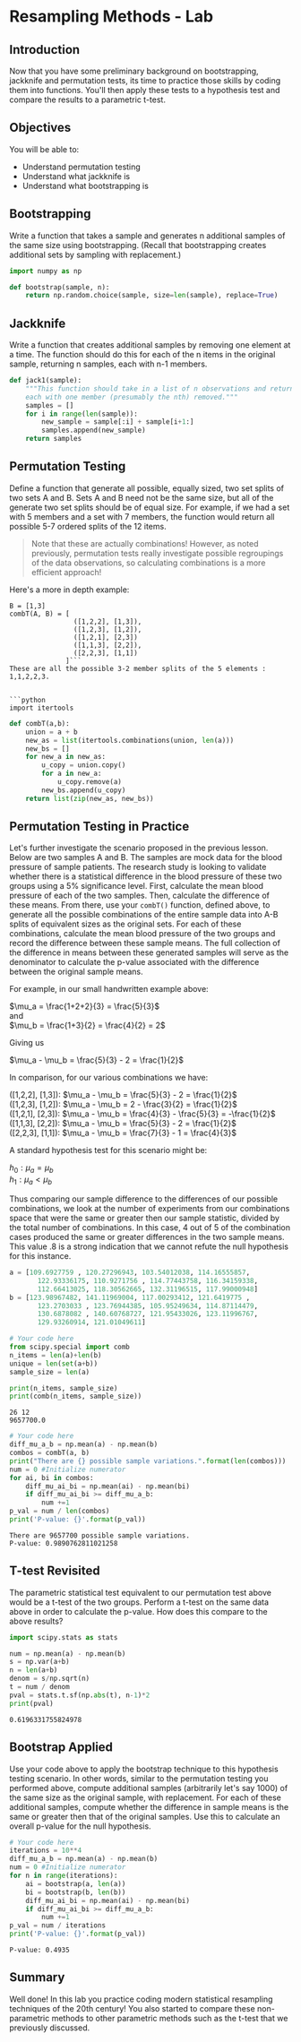 
# Resampling Methods - Lab

## Introduction

Now that you have some preliminary background on bootstrapping, jackknife and permutation tests, its time to practice those skills by coding them into functions. You'll then apply these tests to a hypothesis test and compare the results to a parametric t-test.

## Objectives

You will be able to:
* Understand permutation testing
* Understand what jackknife is
* Understand what bootstrapping is

## Bootstrapping

Write a function that takes a sample and generates n additional samples of the same size using bootstrapping. (Recall that bootstrapping creates additional sets by sampling with replacement.)


```python
import numpy as np
```


```python
def bootstrap(sample, n):
    return np.random.choice(sample, size=len(sample), replace=True)
```

## Jackknife 

Write a function that creates additional samples by removing one element at a time. The function should do this for each of the n items in the original sample, returning n samples, each with n-1 members.


```python
def jack1(sample):
    """This function should take in a list of n observations and return n lists
    each with one member (presumably the nth) removed."""
    samples = []
    for i in range(len(sample)):
        new_sample = sample[:i] + sample[i+1:]
        samples.append(new_sample)
    return samples
```

## Permutation Testing

Define a function that generate all possible, equally sized, two set splits of two sets A and B. Sets A and B need not be the same size, but all of the generate two set splits should be of equal size. For example, if we had a set with 5 members and a set with 7 members, the function would return all possible 5-7 ordered splits of the 12 items. 

> Note that these are actually combinations! However, as noted previously, permutation tests really investigate possible regroupings of the data observations, so calculating combinations is a more efficient approach!


Here's a more in depth example:  
```A = [1,2,2]
B = [1,3]
combT(A, B) = [
                ([1,2,2], [1,3]),
                ([1,2,3], [1,2]),
                ([1,2,1], [2,3])
                ([1,1,3], [2,2]),
                ([2,2,3], [1,1])
              ]```  
These are all the possible 3-2 member splits of the 5 elements : 1,1,2,2,3.


```python
import itertools
```


```python
def combT(a,b):
    union = a + b
    new_as = list(itertools.combinations(union, len(a)))
    new_bs = []
    for new_a in new_as:
        u_copy = union.copy()
        for a in new_a:
            u_copy.remove(a)
        new_bs.append(u_copy)
    return list(zip(new_as, new_bs))
```

## Permutation Testing in Practice
Let's further investigate the scenario proposed in the previous lesson. Below are two samples A and B. The samples are mock data for the blood pressure of sample patients. The research study is looking to validate whether there is a statistical difference in the blood pressure of these two groups using a 5% significance level.  First, calculate the mean blood pressure of each of the two samples. Then, calculate the difference of these means. From there, use your `combT()` function, defined above, to generate all the possible combinations of the entire sample data into A-B splits of equivalent sizes as the original sets. For each of these combinations, calculate the mean blood pressure of the two groups and record the difference between these sample means. The full collection of the difference in means between these generated samples will serve as the denominator to calculate the p-value associated with the difference between the original sample means.

For example, in our small handwritten example above:

$\mu_a = \frac{1+2+2}{3} = \frac{5}{3}$  
and  
$\mu_b = \frac{1+3}{2} = \frac{4}{2} = 2$  

Giving us

$\mu_a - \mu_b = \frac{5}{3} - 2 = \frac{1}{2}$

In comparison, for our various combinations we have:

([1,2,2], [1,3]):  $\mu_a - \mu_b = \frac{5}{3} - 2 = \frac{1}{2}$  
([1,2,3], [1,2]):  $\mu_a - \mu_b = 2 - \frac{3}{2} = \frac{1}{2}$  
([1,2,1], [2,3]):  $\mu_a - \mu_b = \frac{4}{3} - \frac{5}{3} = -\frac{1}{2}$  
([1,1,3], [2,2]):  $\mu_a - \mu_b = \frac{5}{3} - 2 = \frac{1}{2}$  
([2,2,3], [1,1]):  $\mu_a - \mu_b = \frac{7}{3} - 1 = \frac{4}{3}$  

A standard hypothesis test for this scenario might be:

$h_0: \mu_a = \mu_b$  
$h_1: \mu_a < \mu_b$  
  
Thus comparing our sample difference to the differences of our possible combinations, we look at the number of experiments from our combinations space that were the same or greater then our sample statistic, divided by the total number of combinations. In this case, 4 out of 5 of the combination cases produced the same or greater differences in the two sample means. This value .8 is a strong indication that we cannot refute the null hypothesis for this instance.


```python
a = [109.6927759 , 120.27296943, 103.54012038, 114.16555857,
       122.93336175, 110.9271756 , 114.77443758, 116.34159338,
       112.66413025, 118.30562665, 132.31196515, 117.99000948]
b = [123.98967482, 141.11969004, 117.00293412, 121.6419775 ,
       123.2703033 , 123.76944385, 105.95249634, 114.87114479,
       130.6878082 , 140.60768727, 121.95433026, 123.11996767,
       129.93260914, 121.01049611]
```


```python
# Your code here
from scipy.special import comb
n_items = len(a)+len(b)
unique = len(set(a+b))
sample_size = len(a)

print(n_items, sample_size)
print(comb(n_items, sample_size))
```

    26 12
    9657700.0



```python
# Your code here
diff_mu_a_b = np.mean(a) - np.mean(b)
combos = combT(a, b)
print("There are {} possible sample variations.".format(len(combos)))
num = 0 #Initialize numerator
for ai, bi in combos:
    diff_mu_ai_bi = np.mean(ai) - np.mean(bi)
    if diff_mu_ai_bi >= diff_mu_a_b:
        num +=1
p_val = num / len(combos)
print('P-value: {}'.format(p_val))
```

    There are 9657700 possible sample variations.
    P-value: 0.9890762811021258


## T-test Revisited

The parametric statistical test equivalent to our permutation test above would be a t-test of the two groups. Perform a t-test on the same data above in order to calculate the p-value. How does this compare to the above results?


```python
import scipy.stats as stats
```


```python
num = np.mean(a) - np.mean(b)
s = np.var(a+b)
n = len(a+b)
denom = s/np.sqrt(n)
t = num / denom
pval = stats.t.sf(np.abs(t), n-1)*2
print(pval)
```

    0.6196331755824978


## Bootstrap Applied

Use your code above to apply the bootstrap technique to this hypothesis testing scenario. In other words, similar to the permutation testing you performed above, compute additional samples (arbitrarily let's say 1000) of the same size as the original sample, with replacement. For each of these additional samples, compute whether the difference in sample means is the same or greater then that of the original samples. Use this to calculate an overall p-value for the null hypothesis.


```python
# Your code here
iterations = 10**4
diff_mu_a_b = np.mean(a) - np.mean(b)
num = 0 #Initialize numerator
for n in range(iterations):
    ai = bootstrap(a, len(a))
    bi = bootstrap(b, len(b))
    diff_mu_ai_bi = np.mean(ai) - np.mean(bi)
    if diff_mu_ai_bi >= diff_mu_a_b:
        num +=1
p_val = num / iterations
print('P-value: {}'.format(p_val))
```

    P-value: 0.4935


## Summary

Well done! In this lab you practice coding modern statistical resampling techniques of the 20th century! You also started to compare these non-parametric methods to other parametric methods such as the t-test that we previously discussed.
